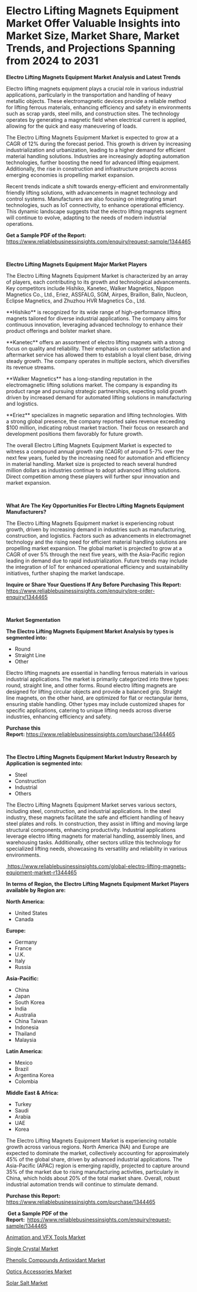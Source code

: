 <p><h1>Electro Lifting Magnets Equipment Market Offer Valuable Insights into Market Size, Market Share, Market Trends, and Projections Spanning from 2024 to 2031</h1></p><p><strong>Electro Lifting Magnets Equipment Market Analysis and Latest Trends</strong></p>
<p><p>Electro lifting magnets equipment plays a crucial role in various industrial applications, particularly in the transportation and handling of heavy metallic objects. These electromagnetic devices provide a reliable method for lifting ferrous materials, enhancing efficiency and safety in environments such as scrap yards, steel mills, and construction sites. The technology operates by generating a magnetic field when electrical current is applied, allowing for the quick and easy maneuvering of loads.</p><p>The Electro Lifting Magnets Equipment Market is expected to grow at a CAGR of 12% during the forecast period. This growth is driven by increasing industrialization and urbanization, leading to a higher demand for efficient material handling solutions. Industries are increasingly adopting automation technologies, further boosting the need for advanced lifting equipment. Additionally, the rise in construction and infrastructure projects across emerging economies is propelling market expansion.</p><p>Recent trends indicate a shift towards energy-efficient and environmentally friendly lifting solutions, with advancements in magnet technology and control systems. Manufacturers are also focusing on integrating smart technologies, such as IoT connectivity, to enhance operational efficiency. This dynamic landscape suggests that the electro lifting magnets segment will continue to evolve, adapting to the needs of modern industrial operations.</p></p>
<p><strong>Get a Sample PDF of the Report:&nbsp;</strong> <a href="https://www.reliablebusinessinsights.com/enquiry/request-sample/1344465?utm_campaign=60&utm_medium=2&utm_source=Github&utm_content=ia&utm_term=11122024&utm_id=electro-lifting-magnets-equipment">https://www.reliablebusinessinsights.com/enquiry/request-sample/1344465</a></p>
<p>&nbsp;</p>
<p><strong>Electro Lifting Magnets Equipment Major Market Players</strong></p>
<p><p>The Electro Lifting Magnets Equipment Market is characterized by an array of players, each contributing to its growth and technological advancements. Key competitors include Hishiko, Kanetec, Walker Magnetics, Nippon Magnetics Co., Ltd., Eriez, ASSFALG, SGM, Airpes, Braillon, Balin, Nucleon, Eclipse Magnetics, and Zhuzhou HVR Magnetics Co., Ltd.</p><p>**Hishiko** is recognized for its wide range of high-performance lifting magnets tailored for diverse industrial applications. The company aims for continuous innovation, leveraging advanced technology to enhance their product offerings and bolster market share.</p><p>**Kanetec** offers an assortment of electro lifting magnets with a strong focus on quality and reliability. Their emphasis on customer satisfaction and aftermarket service has allowed them to establish a loyal client base, driving steady growth. The company operates in multiple sectors, which diversifies its revenue streams.</p><p>**Walker Magnetics** has a long-standing reputation in the electromagnetic lifting solutions market. The company is expanding its product range and pursuing strategic partnerships, expecting solid growth driven by increased demand for automated lifting solutions in manufacturing and logistics.</p><p>**Eriez** specializes in magnetic separation and lifting technologies. With a strong global presence, the company reported sales revenue exceeding $100 million, indicating robust market traction. Their focus on research and development positions them favorably for future growth.</p><p>The overall Electro Lifting Magnets Equipment Market is expected to witness a compound annual growth rate (CAGR) of around 5-7% over the next few years, fueled by the increasing need for automation and efficiency in material handling. Market size is projected to reach several hundred million dollars as industries continue to adopt advanced lifting solutions. Direct competition among these players will further spur innovation and market expansion.</p></p>
<p>&nbsp;</p>
<p><strong>What Are The Key Opportunities For Electro Lifting Magnets Equipment Manufacturers?</strong></p>
<p><p>The Electro Lifting Magnets Equipment market is experiencing robust growth, driven by increasing demand in industries such as manufacturing, construction, and logistics. Factors such as advancements in electromagnet technology and the rising need for efficient material handling solutions are propelling market expansion. The global market is projected to grow at a CAGR of over 5% through the next five years, with the Asia-Pacific region leading in demand due to rapid industrialization. Future trends may include the integration of IoT for enhanced operational efficiency and sustainability initiatives, further shaping the market landscape.</p></p>
<p><strong>Inquire or Share Your Questions If Any Before Purchasing This Report:</strong> <a href="https://www.reliablebusinessinsights.com/enquiry/pre-order-enquiry/1344465?utm_campaign=60&utm_medium=2&utm_source=Github&utm_content=ia&utm_term=11122024&utm_id=electro-lifting-magnets-equipment">https://www.reliablebusinessinsights.com/enquiry/pre-order-enquiry/1344465</a></p>
<p>&nbsp;</p>
<p><strong>Market Segmentation</strong></p>
<p><strong>The Electro Lifting Magnets Equipment Market Analysis by types is segmented into:</strong></p>
<p><ul><li>Round</li><li>Straight Line</li><li>Other</li></ul></p>
<p><p>Electro lifting magnets are essential in handling ferrous materials in various industrial applications. The market is primarily categorized into three types: round, straight line, and other forms. Round electro lifting magnets are designed for lifting circular objects and provide a balanced grip. Straight line magnets, on the other hand, are optimized for flat or rectangular items, ensuring stable handling. Other types may include customized shapes for specific applications, catering to unique lifting needs across diverse industries, enhancing efficiency and safety.</p></p>
<p><strong>Purchase this Report:&nbsp;</strong><a href="https://www.reliablebusinessinsights.com/purchase/1344465?utm_campaign=60&utm_medium=2&utm_source=Github&utm_content=ia&utm_term=11122024&utm_id=electro-lifting-magnets-equipment">https://www.reliablebusinessinsights.com/purchase/1344465</a></p>
<p>&nbsp;</p>
<p><strong>The Electro Lifting Magnets Equipment Market Industry Research by Application is segmented into:</strong></p>
<p><ul><li>Steel</li><li>Construction</li><li>Industrial</li><li>Others</li></ul></p>
<p><p>The Electro Lifting Magnets Equipment Market serves various sectors, including steel, construction, and industrial applications. In the steel industry, these magnets facilitate the safe and efficient handling of heavy steel plates and rolls. In construction, they assist in lifting and moving large structural components, enhancing productivity. Industrial applications leverage electro lifting magnets for material handling, assembly lines, and warehousing tasks. Additionally, other sectors utilize this technology for specialized lifting needs, showcasing its versatility and reliability in various environments.</p></p>
<p><a href="https://www.reliablebusinessinsights.com/global-electro-lifting-magnets-equipment-market-r1344465?utm_campaign=60&utm_medium=2&utm_source=Github&utm_content=ia&utm_term=11122024&utm_id=electro-lifting-magnets-equipment">&nbsp;https://www.reliablebusinessinsights.com/global-electro-lifting-magnets-equipment-market-r1344465</a></p>
<p><strong>In terms of Region, the Electro Lifting Magnets Equipment Market Players available by Region are:</strong></p>
<p>
    <p> <strong> North America: </strong>
        <ul>
            <li>United States</li>
            <li>Canada</li>
        </ul>
        </p> 
    <p> <strong> Europe: </strong>
        <ul>
            <li>Germany</li>
            <li>France</li>
            <li>U.K.</li>
            <li>Italy</li>
            <li>Russia</li>
        </ul>
        </p> 
    <p> <strong> Asia-Pacific: </strong>
        <ul>
            <li>China</li>
            <li>Japan</li>
            <li>South Korea</li>
            <li>India</li>
            <li>Australia</li>
            <li>China Taiwan</li>
            <li>Indonesia</li>
            <li>Thailand</li>
            <li>Malaysia</li>
        </ul>
        </p> 
    <p> <strong> Latin America: </strong>
        <ul>
            <li>Mexico</li>
            <li>Brazil</li>
            <li>Argentina Korea</li>
            <li>Colombia</li>
        </ul>
        </p> 
    <p> <strong> Middle East & Africa: </strong>
        <ul>
            <li>Turkey</li>
            <li>Saudi</li>
            <li>Arabia</li>
            <li>UAE</li>
            <li>Korea</li>
        </ul>
    </p>
    </p>
<p><p>The Electro Lifting Magnets Equipment Market is experiencing notable growth across various regions. North America (NA) and Europe are expected to dominate the market, collectively accounting for approximately 45% of the global share, driven by advanced industrial applications. The Asia-Pacific (APAC) region is emerging rapidly, projected to capture around 35% of the market due to rising manufacturing activities, particularly in China, which holds about 20% of the total market share. Overall, robust industrial automation trends will continue to stimulate demand.</p></p>
<p><strong>Purchase this Report: </strong><a href="https://www.reliablebusinessinsights.com/purchase/1344465?utm_campaign=60&utm_medium=2&utm_source=Github&utm_content=ia&utm_term=11122024&utm_id=electro-lifting-magnets-equipment">https://www.reliablebusinessinsights.com/purchase/1344465</a></p>
<p>&nbsp;<strong>Get a Sample PDF of the Report:&nbsp;&nbsp;</strong><a href="https://www.reliablebusinessinsights.com/enquiry/request-sample/1344465?utm_campaign=60&utm_medium=2&utm_source=Github&utm_content=ia&utm_term=11122024&utm_id=electro-lifting-magnets-equipment">https://www.reliablebusinessinsights.com/enquiry/request-sample/1344465</a></p>
<p><strong></strong></p>
<p><p><a href="https://github.com/NargisHussain432/Market-Research-Report-List-1/blob/main/animation-and-vfx-tools-market.md?utm_campaign=60&utm_medium=2&utm_source=Github&utm_content=ia&utm_term=11122024&utm_id=electro-lifting-magnets-equipment">Animation and VFX Tools Market</a></p><p><a href="https://www.linkedin.com/pulse/c-hannibex-sqmmf?utm_campaign=60&utm_medium=2&utm_source=Github&utm_content=ia&utm_term=11122024&utm_id=electro-lifting-magnets-equipment">Single Crystal Market</a></p><p><a href="https://www.linkedin.com/pulse/annual-growth-phenolic-compounds-antioxidant-market-64-5fbqe?utm_campaign=60&utm_medium=2&utm_source=Github&utm_content=ia&utm_term=11122024&utm_id=electro-lifting-magnets-equipment">Phenolic Compounds Antioxidant Market</a></p><p><a href="https://github.com/FahadAhmed223/Market-Research-Report-List-1/blob/main/optics-accessories-market.md?utm_campaign=60&utm_medium=2&utm_source=Github&utm_content=ia&utm_term=11122024&utm_id=electro-lifting-magnets-equipment">Optics Accessories Market</a></p><p><a href="https://www.linkedin.com/pulse/global-solar-salt-market-analysis-from-2024-2031-examining-tmhme?utm_campaign=60&utm_medium=2&utm_source=Github&utm_content=ia&utm_term=11122024&utm_id=electro-lifting-magnets-equipment">Solar Salt Market</a></p></p>